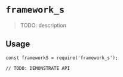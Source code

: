 # `framework_s`

> TODO: description

## Usage

```
const frameworkS = require('framework_s');

// TODO: DEMONSTRATE API
```
